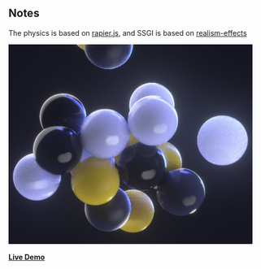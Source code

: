 ## Notes
The physics is based on [rapier.js](https://github.com/pmndrs/react-three-rapier),
and SSGI is based on [realism-effects](https://github.com/0beqz/realism-effects/issues)




<img src='Screenshot.png' width="480px">

[**Live Demo**](https://momentchan.github.io/r3f-ssgi-physics/)

